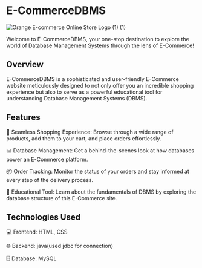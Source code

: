 # E-CommerceDBMS

![Orange E-commerce Online Store Logo (1) (1)](https://github.com/Dasith77/E-CommerceDBMS/assets/65776391/62a25373-8b04-480d-b363-d7c18ceaafc9)

Welcome to E-CommerceDBMS, your one-stop destination to explore the world of Database Management Systems through the lens of E-Commerce!

## Overview

E-CommerceDBMS is a sophisticated and user-friendly E-Commerce website meticulously designed to not only offer you an incredible shopping experience but also to serve as a powerful educational tool for understanding Database Management Systems (DBMS).

## Features

🛒 Seamless Shopping Experience: Browse through a wide range of products, add them to your cart, and place orders effortlessly.

📊 Database Management: Get a behind-the-scenes look at how databases power an E-Commerce platform.

📦 Order Tracking: Monitor the status of your orders and stay informed at every step of the delivery process.

📑 Educational Tool: Learn about the fundamentals of DBMS by exploring the database structure of this E-Commerce site.

## Technologies Used

💻 Frontend: HTML, CSS

🌐 Backend: java(used jdbc for connection)

🗄️ Database: MySQL
